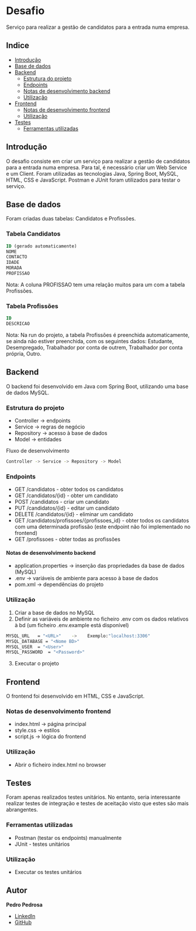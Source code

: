 # Desafio

Serviço para realizar a gestão de candidatos para a entrada numa empresa.

## Indice

- [Introdução](#introdução)
- [Base de dados](#base-de-dados)
- [Backend](#backend)
  - [Estrutura do projeto](#estrutura-do-projeto)
  - [Endpoints](#endpoints)
  - [Notas de desenvolvimento backend](#notas-de-desenvolvimento-backend)
  - [Utilização](#utilização)
- [Frontend](#frontend)
  - [Notas de desenvolvimento frontend](#notas-de-desenvolvimento-frontend)
  - [Utilização](#utilização)
- [Testes](#testes)
  - [Ferramentas utilizadas](#ferramentas-utilizadas)

## Introdução

O desafio consiste em criar um serviço para realizar a gestão de candidatos para a entrada numa empresa.
Para tal, é necessário criar um Web Service e um Client.
Foram utilizadas as tecnologias Java, Spring Boot, MySQL, HTML, CSS e JavaScript.
Postman e JUnit foram utilizados para testar o serviço.

## Base de dados

Foram criadas duas tabelas: Candidatos e Profissões.

### Tabela Candidatos

```sql
ID (gerado automaticamente)
NOME
CONTACTO
IDADE
MORADA
PROFISSAO
```

Nota: A coluna PROFISSAO tem uma relação muitos para um com a tabela Profissões.

### Tabela Profissões

```sql
ID
DESCRICAO 
```

Nota: Na run do projeto, a tabela Profissões é preenchida automaticamente, se ainda não estiver preenchida, com os seguintes dados: Estudante, Desempregado, Trabalhador por conta de outrem, Trabalhador por conta própria, Outro.

## Backend

O backend foi desenvolvido em Java com Spring Boot, utilizando uma base de dados MySQL.

### Estrutura do projeto

- Controller -> endpoints
- Service -> regras de negócio
- Repository -> acesso à base de dados
- Model -> entidades

Fluxo de desenvolvimento

```bash
Controller -> Service -> Repository -> Model
```

### Endpoints

- GET /candidatos - obter todos os candidatos
- GET /candidatos/{id} - obter um candidato
- POST /candidatos - criar um candidato
- PUT /candidatos/{id} - editar um candidato
- DELETE /candidatos/{id} - eliminar um candidato
- GET /candidatos/profissoes/{profissoes_id} - obter todos os candidatos com uma determinada profissão (este endpoint não foi implementado no frontend)
- GET /profissoes - obter todas as profissões

#### Notas de desenvolvimento backend

- application.properties -> inserção das propriedades da base de dados (MySQL)
- .env -> variáveis de ambiente para acesso à base de dados
- pom.xml -> dependências do projeto

### Utilização

1. Criar a base de dados no MySQL
2. Definir as variáveis de ambiente no ficheiro .env com os dados relativos à bd (um ficheiro .env.example está disponível)

```bash
MYSQL_URL   = "<URL>"    ->    Exemplo:"localhost:3306"
MYSQL_DATABASE = "<Nome BD>"
MYSQL_USER  = "<User>"
MYSQL_PASSWORD  = "<Password>"
```

3. Executar o projeto

## Frontend

O frontend foi desenvolvido em HTML, CSS e JavaScript.

### Notas de desenvolvimento frontend

- index.html -> página principal
- style.css -> estilos
- script.js -> lógica do frontend

### Utilização

- Abrir o ficheiro index.html no browser

## Testes

Foram apenas realizados testes unitários. No entanto, seria interessante realizar testes de integração e testes de aceitação visto que estes são mais abrangentes.

### Ferramentas utilizadas

- Postman (testar os endpoints) manualmente
- JUnit - testes unitários

### Utilização

- Executar os testes unitários

## Autor

**Pedro Pedrosa**

- [LinkedIn](https://www.linkedin.com/in/pedro-pedrosa-492537126/)
- [GitHub](https://github.com/pmspedrosa)